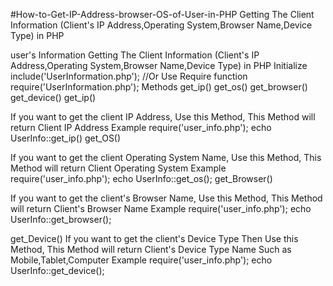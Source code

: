 #How-to-Get-IP-Address-browser-OS-of-User-in-PHP
Getting The Client Information (Client's IP Address,Operating System,Browser Name,Device Type) in PHP


user's Information
Getting The Client Information (Client's IP Address,Operating System,Browser Name,Device Type) in PHP
Initialize
include('UserInformation.php');
//Or Use Require function
require('UserInformation.php');
Methods
get_ip()
get_os()
get_browser()
get_device()
get_ip()

If you want to get the client IP Address, Use this Method, This Method will return Client IP Address
Example
require('user_info.php');
echo UserInfo::get_ip()
get_OS()

If you want to get the client Operating System Name, Use this Method, This Method will return Client Operating System
Example
require('user_info.php');
echo UserInfo::get_os();
get_Browser()

If you want to get the client's Browser Name, Use this Method, This Method will return Client's Browser Name
Example
require('user_info.php');
echo UserInfo::get_browser();

get_Device()
If you want to get the client's Device Type Then Use this Method, This Method will return Client's Device Type Name Such as Mobile,Tablet,Computer
Example
require('user_info.php');
echo UserInfo::get_device();
